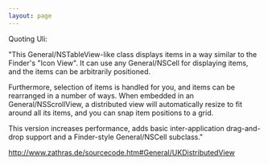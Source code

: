 ```yaml
---
layout: page
---
```




Quoting Uli: 

"This General/NSTableView-like class displays items in a way similar to the Finder's "Icon View". It can use any General/NSCell for displaying items, and the items can be arbitrarily positioned. 

Furthermore, selection of items is handled for you, and items can be rearranged in a number of ways. When embedded in an General/NSScrollView, a distributed view will automatically resize to fit around all its items, and you can snap item positions to a grid. 

This version increases performance, adds basic inter-application drag-and-drop support and a Finder-style General/NSCell subclass."

http://www.zathras.de/sourcecode.htm#General/UKDistributedView